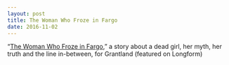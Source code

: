 ```yaml
---
layout: post
title: The Woman Who Froze in Fargo
date: 2016-11-02
---
```


“[The Woman Who Froze in Fargo](http://grantland.com/features/kumiko-the-treasure-hunter-fargo/),” a story about a dead girl, her myth, her truth and the line in-between, for Grantland (featured on Longform)
